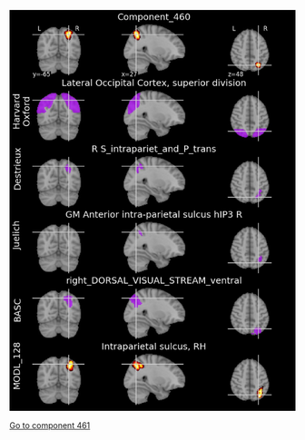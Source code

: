 


![460](preliminary/460.jpg "Component 460")

[Go to component 461](https://parietal-inria.github.io/MODL_atlas/512/461 "Component 461")
